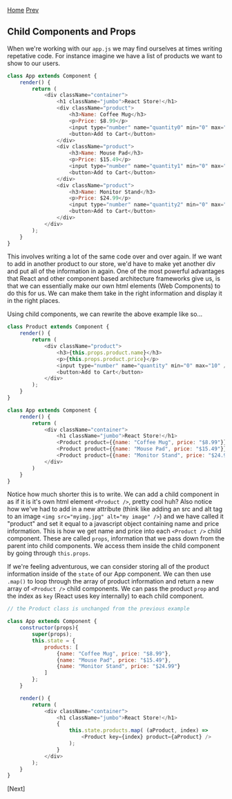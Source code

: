 [Home](https://github.com/wgoode3/react-notes/blob/master/README.md)
[Prev](https://github.com/wgoode3/react-notes/blob/master/state-and-events.md)

## Child Components and Props

When we're working with our ```app.js``` we may find ourselves at times writing repetative code. For instance imagine we have a list of products we want to show to our users.

```javascript
class App extends Component {
    render() {
        return (
            <div className="container">
                <h1 className="jumbo">React Store!</h1>
                <div className="product">
                    <h3>Name: Coffee Mug</h3>
                    <p>Price: $8.99</p>
                    <input type="number" name="quantity0" min="0" max="10" />
                    <button>Add to Cart</button>
                </div>
                <div className="product">
                    <h3>Name: Mouse Pad</h3>
                    <p>Price: $15.49</p>
                    <input type="number" name="quantity1" min="0" max="10" />
                    <button>Add to Cart</button>
                </div>
                <div className="product">
                    <h3>Name: Monitor Stand</h3>
                    <p>Price: $24.99</p>
                    <input type="number" name="quantity2" min="0" max="10" />
                    <button>Add to Cart</button>
                </div>
            </div>
        );
    }
}
```

This involves writing a lot of the same code over and over again. If we want to add in another product to our store, we'd have to make yet another div and put all of the information in again. One of the most powerful advantages that React and other component based architecture frameworks give us, is that we can essentially make our own html elements (Web Components) to do this for us. We can make them take in the right information and display it in the right places.

Using child components, we can rewrite the above example like so...

```javascript
class Product extends Component {
    render() {
        return (
            <div className="product">
                <h3>{this.props.product.name}</h3>
                <p>{this.props.product.price}</p>
                <input type="number" name="quantity" min="0" max="10" />
                <button>Add to Cart</button>
            </div>
        );
    }
}

class App extends Component {
    render() {
        return (
            <div className="container">
                <h1 className="jumbo">React Store!</h1>
                <Product product={{name: "Coffee Mug", price: "$8.99"}} />
                <Product product={{name: "Mouse Pad", price: "$15.49"}} />
                <Product product={{name: "Monitor Stand", price: "$24.99"}} />
            </div>
        )
    }
}
```

Notice how much shorter this is to write. We can add a child component in as if it is it's own html element ```<Product />```, pretty cool huh? Also notice how we've had to add in a new attribute (think like adding an src and alt tag to an image ```<img src="myimg.jpg" alt="my image" />```) and we have called it "product" and set it equal to a javascript object containing name and price information. This is how we get name and price into each ```<Product />``` child component. These are called ```props```, information that we pass down from the parent into child components. We access them inside the child component by going through ```this.props```.

If we're feeling adventurous, we can consider storing all of the product information inside of the ```state``` of our App component. We can then use ```.map()``` to loop through the array of product information and return a new array of ```<Product />``` child components. We can pass the product ```prop``` and the index as ```key``` (React uses key internally) to each child component.

```javascript
// the Product class is unchanged from the previous example

class App extends Component {
    constructor(props){
        super(props);
        this.state = {
            products: [
                {name: "Coffee Mug", price: "$8.99"},
                {name: "Mouse Pad", price: "$15.49"},
                {name: "Monitor Stand", price: "$24.99"}
            ]
        };
    }

    render() {
        return (
            <div className="container">
                <h1 className="jumbo">React Store!</h1>
                {
                    this.state.products.map( (aProduct, index) =>
                        <Product key={index} product={aProduct} />
                    );
                }
            </div>
        );
    }
}
```

\[Next\]